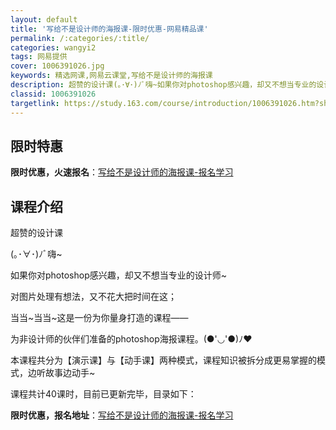 ```yaml
---
layout: default
title: '写给不是设计师的海报课-限时优惠-网易精品课'
permalink: /:categories/:title/
categories: wangyi2
tags: 网易提供
cover: 1006391026.jpg
keywords: 精选网课,网易云课堂,写给不是设计师的海报课
description: 超赞的设计课(｡･∀･)ﾉﾞ嗨~如果你对photoshop感兴趣，却又不想当专业的设计师~对图片处理有想法，又不花大把时
classid: 1006391026
targetlink: https://study.163.com/course/introduction/1006391026.htm?share=1&shareId=1025206652&utm_campaign=share&utm_medium=iphoneShare&utm_source=&utm_u=1025206652
---
```


## 限时特惠

**限时优惠，火速报名**：[写给不是设计师的海报课-报名学习](https://study.163.com/course/introduction/1006391026.htm?share=1&shareId=1025206652&utm_campaign=share&utm_medium=iphoneShare&utm_source=&utm_u=1025206652)

## 课程介绍

超赞的设计课



(｡･∀･)ﾉﾞ嗨~

如果你对photoshop感兴趣，却又不想当专业的设计师~

对图片处理有想法，又不花大把时间在这；

当当~当当~这是一份为你量身打造的课程——

为非设计师的伙伴们准备的photoshop海报课程。(●'◡'●)ﾉ♥



本课程共分为【演示课】与【动手课】两种模式，课程知识被拆分成更易掌握的模式，边听故事边动手~



课程共计40课时，目前已更新完毕，目录如下：

**限时优惠，报名地址**：[写给不是设计师的海报课-报名学习](https://study.163.com/course/introduction/1006391026.htm?share=1&shareId=1025206652&utm_campaign=share&utm_medium=iphoneShare&utm_source=&utm_u=1025206652)

